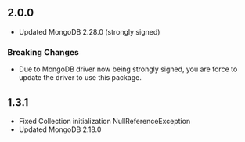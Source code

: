 ## 2.0.0

- Updated MongoDB 2.28.0 (strongly signed)

### Breaking Changes

- Due to MongoDB driver now being strongly signed, you are force to update the driver to use this package.

## 1.3.1

- Fixed Collection initialization NullReferenceException
- Updated MongoDB 2.18.0